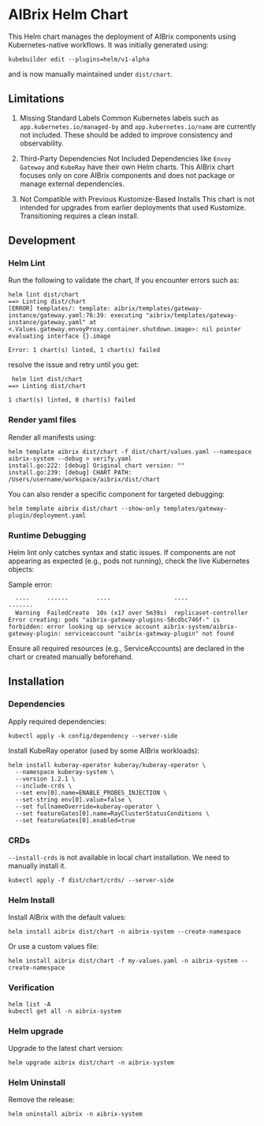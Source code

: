 # AIBrix Helm Chart

This Helm chart manages the deployment of AIBrix components using Kubernetes-native workflows. It was initially generated using:

```
kubebuilder edit --plugins=helm/v1-alpha
```
and is now manually maintained under `dist/chart`.


## Limitations

1. Missing Standard Labels
Common Kubernetes labels such as `app.kubernetes.io/managed-by` and `app.kubernetes.io/name` are currently not included. These should be added to improve consistency and observability.

2. Third-Party Dependencies Not Included
Dependencies like `Envoy Gateway` and `KubeRay` have their own Helm charts. This AIBrix chart focuses only on core AIBrix components and does not package or manage external dependencies.

3. Not Compatible with Previous Kustomize-Based Installs
This chart is not intended for upgrades from earlier deployments that used Kustomize. Transitioning requires a clean install.


## Development 

### Helm Lint

Run the following to validate the chart, If you encounter errors such as:

```
helm lint dist/chart
==> Linting dist/chart
[ERROR] templates/: template: aibrix/templates/gateway-instance/gateway.yaml:76:39: executing "aibrix/templates/gateway-instance/gateway.yaml" at <.Values.gateway.envoyProxy.container.shutdown.image>: nil pointer evaluating interface {}.image

Error: 1 chart(s) linted, 1 chart(s) failed
```

resolve the issue and retry until you get:
```
 helm lint dist/chart
==> Linting dist/chart

1 chart(s) linted, 0 chart(s) failed
```

### Render yaml files

Render all manifests using:
```
helm template aibrix dist/chart -f dist/chart/values.yaml --namespace aibrix-system --debug > verify.yaml
install.go:222: [debug] Original chart version: ""
install.go:239: [debug] CHART PATH: /Users/username/workspace/aibrix/dist/chart
```

You can also render a specific component for targeted debugging:

```
helm template aibrix dist/chart --show-only templates/gateway-plugin/deployment.yaml
```

### Runtime Debugging

Helm lint only catches syntax and static issues. If components are not appearing as expected (e.g., pods not running), check the live Kubernetes objects:

Sample error:
```
  ----     ------        ----                  ----                   -------
  Warning  FailedCreate  10s (x17 over 5m39s)  replicaset-controller  Error creating: pods "aibrix-gateway-plugins-58cdbc746f-" is forbidden: error looking up service account aibrix-system/aibrix-gateway-plugin: serviceaccount "aibrix-gateway-plugin" not found
```
Ensure all required resources (e.g., ServiceAccounts) are declared in the chart or created manually beforehand.


## Installation

### Dependencies

Apply required dependencies:
```
kubectl apply -k config/dependency --server-side
```

Install KubeRay operator (used by some AIBrix workloads):
```
helm install kuberay-operator kuberay/kuberay-operator \
  --namespace kuberay-system \
  --version 1.2.1 \
  --include-crds \
  --set env[0].name=ENABLE_PROBES_INJECTION \
  --set-string env[0].value=false \
  --set fullnameOverride=kuberay-operator \
  --set featureGates[0].name=RayClusterStatusConditions \
  --set featureGates[0].enabled=true
```

### CRDs

`--install-crds` is not available in local chart installation. We need to manually install it.

```
kubectl apply -f dist/chart/crds/ --server-side
```

### Helm Install

Install AIBrix with the default values:
```
helm install aibrix dist/chart -n aibrix-system --create-namespace
```

Or use a custom values file:

```
helm install aibrix dist/chart -f my-values.yaml -n aibrix-system --create-namespace
```


### Verification

```
helm list -A
kubectl get all -n aibrix-system
```


### Helm upgrade

Upgrade to the latest chart version:
```
helm upgrade aibrix dist/chart -n aibrix-system

```


### Helm Uninstall

Remove the release:
```
helm uninstall aibrix -n aibrix-system
```
